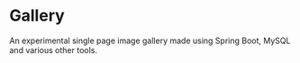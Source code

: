 # Gallery

An experimental single page image gallery made using Spring Boot, MySQL and various other tools.
